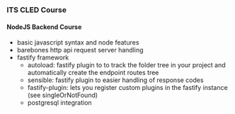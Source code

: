 ### ITS CLED Course
#### NodeJS Backend Course

- basic javascript syntax and node features
- barebones http api request server handling
- fastify framework
    - autoload: fastify plugin to to track the folder tree in your project and automatically create the endpoint routes tree
    - sensible: fastify plugin to easier handling of response codes
    - fastify-plugin: lets you register custom plugins in the fastify instance (see singleOrNotFound)
    - postgresql integration
